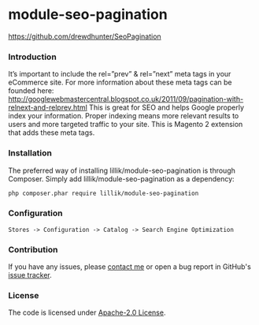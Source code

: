 # module-seo-pagination

https://github.com/drewdhunter/SeoPagination

### Introduction
It’s important to include the rel=”prev” & rel=”next” meta tags in your eCommerce site.
For more information about these meta tags can be founded here:
http://googlewebmastercentral.blogspot.co.uk/2011/09/pagination-with-relnext-and-relprev.html
This is great for SEO and helps Google properly index your information. Proper indexing means more relevant results to users and more targeted traffic to your site.
This is Magento 2 extension that adds these meta tags. 

### Installation
The preferred way of installing lillik/module-seo-pagination is through Composer. 
Simply add lillik/module-seo-pagination as a dependency:

```bash
php composer.phar require lillik/module-seo-pagination
```

### Configuration

```
Stores -> Configuration -> Catalog -> Search Engine Optimization
```

### Contribution
If you have any issues, please [contact me](https://twitter.com/clipro) or open a bug report in GitHub's [issue tracker](https://github.com/lillik/module-seo-pagination/issues).

### License
The code is licensed under [Apache-2.0 License](https://www.apache.org/licenses/LICENSE-2.0).
